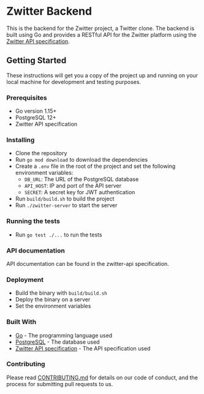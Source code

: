 # Zwitter Backend

This is the backend for the Zwitter project, a Twitter clone. The backend is built using Go and provides a RESTful API for the Zwitter platform using the [Zwitter API specification](https://github.com/zwitter/zwitter-api).

## Getting Started

These instructions will get you a copy of the project up and running on your local machine for development and testing purposes.

### Prerequisites

- Go version 1.15+
- PostgreSQL 12+
- Zwitter API specification

### Installing

- Clone the repository
- Run `go mod download` to download the dependencies
- Create a `.env` file in the root of the project and set the following environment variables:
  - `DB_URL`: The URL of the PostgreSQL database
  - `API_HOST`: IP and port of the API server
  - `SECRET`: A secret key for JWT authentication
- Run `build/build.sh` to build the project
- Run `./zwitter-server` to start the server

### Running the tests

- Run `go test ./...` to run the tests

### API documentation

API documentation can be found in the zwitter-api specification.

### Deployment

- Build the binary with `build/build.sh`
- Deploy the binary on a server
- Set the environment variables

### Built With

- [Go](https://golang.org/) - The programming language used
- [PostgreSQL](https://www.postgresql.org/) - The database used
- [Zwitter API specification](https://github.com/zwitter/zwitter-api) - The API specification used

### Contributing

Please read [CONTRIBUTING.md](https://github.com/zwitter/zwitter/blob/master/CONTRIBUTING.md) for details on our code of conduct, and the process for submitting pull requests to us.
